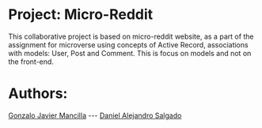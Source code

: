 <h1><b>Project: Micro-Reddit</b></h1>

This collaborative project is based on micro-reddit website, as a part of the assignment for microverse using concepts of Active Record, associations with models: User, Post and Comment. This is focus on models and not on the front-end.


<h1><b> Authors:</b></h1>
<a href="https://github.com/gonjavi/">Gonzalo Javier Mancilla</a> --- 
<a href="https://github.com/AlejoCode">Daniel Alejandro Salgado</a> 

